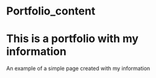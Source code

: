 # Portfolio_content

<h1>This is a portfolio with my information</h1>

<p>An example of a simple page created with my information</p>